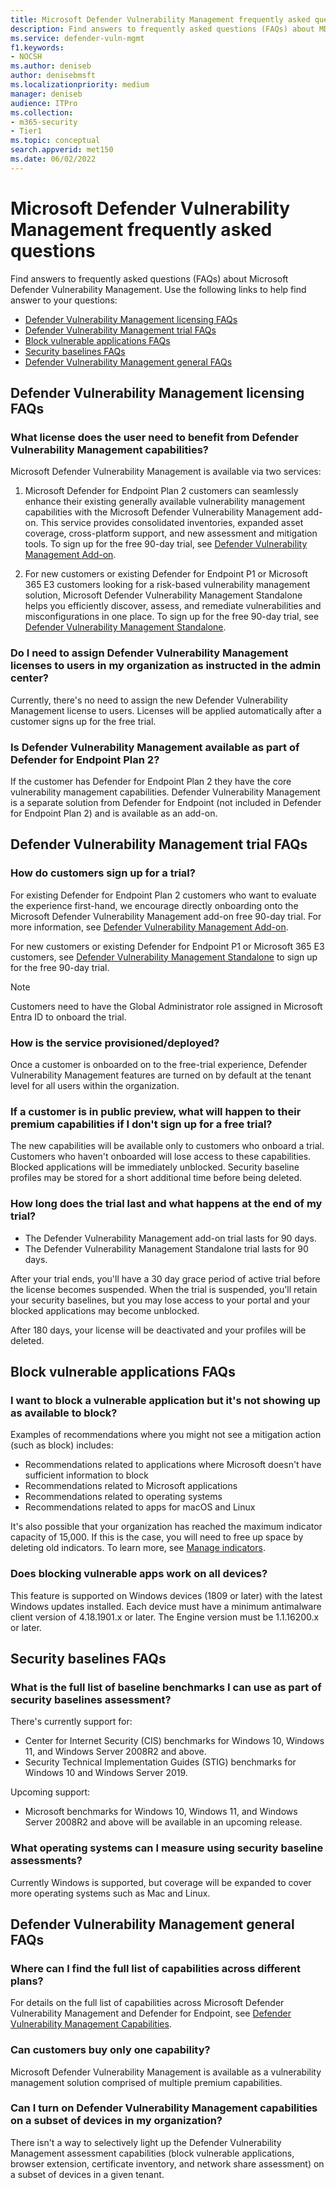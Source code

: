 ```yaml
---
title: Microsoft Defender Vulnerability Management frequently asked questions
description: Find answers to frequently asked questions (FAQs) about MDVM
ms.service: defender-vuln-mgmt
f1.keywords:
- NOCSH
ms.author: deniseb
author: denisebmsft
ms.localizationpriority: medium
manager: deniseb
audience: ITPro
ms.collection: 
- m365-security
- Tier1
ms.topic: conceptual
search.appverid: met150
ms.date: 06/02/2022
---
```


# Microsoft Defender Vulnerability Management frequently asked questions

Find answers to frequently asked questions (FAQs) about Microsoft Defender Vulnerability Management. Use the following links to help find answer to your questions:

- [Defender Vulnerability Management licensing FAQs](#defender-vulnerability-management-licensing-faqs)
- [Defender Vulnerability Management trial FAQs](#defender-vulnerability-management-licensing-faqs)
- [Block vulnerable applications FAQs](#block-vulnerable-applications-faqs)
- [Security baselines FAQs](#security-baselines-faqs)
- [Defender Vulnerability Management general FAQs](#defender-vulnerability-management-general-faqs)

## Defender Vulnerability Management licensing FAQs

### What license does the user need to benefit from Defender Vulnerability Management capabilities?

Microsoft Defender Vulnerability Management is available via two services:

1. Microsoft Defender for Endpoint Plan 2 customers can seamlessly enhance their existing generally available vulnerability management capabilities with the Microsoft Defender Vulnerability Management add-on. This service provides consolidated inventories, expanded asset coverage, cross-platform support, and new assessment and mitigation tools. To sign up for the free 90-day trial, see [Defender Vulnerability Management Add-on](get-defender-vulnerability-management.md#try-defender-vulnerability-management-add-on-trial-for-defender-for-endpoint-plan-2-customers).

2. For new customers or existing Defender for Endpoint P1 or Microsoft 365 E3 customers looking for a risk-based vulnerability management solution, Microsoft Defender Vulnerability Management Standalone helps you efficiently discover, assess, and remediate vulnerabilities and misconfigurations in one place. To sign up for the free 90-day trial, see [Defender Vulnerability Management Standalone](get-defender-vulnerability-management.md#try-defender-vulnerability-management-standalone).

### Do I need to assign Defender Vulnerability Management licenses to users in my organization as instructed in the admin center?

Currently, there's no need to assign the new Defender Vulnerability Management license to users. Licenses will be applied automatically after a customer signs up for the free trial.

### Is Defender Vulnerability Management available as part of Defender for Endpoint Plan 2?

If the customer has Defender for Endpoint Plan 2 they have the core vulnerability management capabilities. Defender Vulnerability Management is a separate solution from Defender for Endpoint (not included in Defender for Endpoint Plan 2) and is available as an add-on.

## Defender Vulnerability Management trial FAQs

### How do customers sign up for a trial?

For existing Defender for Endpoint Plan 2 customers who want to evaluate the experience first-hand, we encourage directly onboarding onto the Microsoft Defender Vulnerability Management add-on free 90-day trial. For more information, see [Defender Vulnerability Management Add-on](get-defender-vulnerability-management.md#try-defender-vulnerability-management-add-on-trial-for-defender-for-endpoint-plan-2-customers).

For new customers or existing Defender for Endpoint P1 or Microsoft 365 E3 customers, see [Defender Vulnerability Management Standalone](get-defender-vulnerability-management.md#try-defender-vulnerability-management-standalone) to sign up for the free 90-day trial.

> [!NOTE]
> Customers need to have the Global Administrator role assigned in Microsoft Entra ID to onboard the trial.

### How is the service provisioned/deployed?

Once a customer is onboarded on to the free-trial experience, Defender Vulnerability Management features are turned on by default at the tenant level for all users within the organization.

### If a customer is in public preview, what will happen to their premium capabilities if I don't sign up for a free trial?

The new capabilities will be available only to customers who onboard a trial. Customers who haven't onboarded will lose access to these capabilities. Blocked applications will be immediately unblocked. Security baseline profiles may be stored for a short additional time before being deleted.

### How long does the trial last and what happens at the end of my trial?

- The Defender Vulnerability Management add-on trial lasts for 90 days.
- The Defender Vulnerability Management Standalone trial lasts for 90 days.

After your trial ends, you'll have a 30 day grace period of active trial before the license becomes suspended. When the trial is suspended, you'll retain your security baselines, but you may lose access to your portal and your blocked applications may become unblocked.

After 180 days, your license will be deactivated and your profiles will be deleted.

## Block vulnerable applications FAQs

### I want to block a vulnerable application but it's not showing up as available to block?

Examples of recommendations where you might not see a mitigation action (such as block) includes:

- Recommendations related to applications where Microsoft doesn't have sufficient information to block
- Recommendations related to Microsoft applications
- Recommendations related to operating systems
- Recommendations related to apps for macOS and Linux

It's also possible that your organization has reached the maximum indicator capacity of 15,000. If this is the case, you will need to free up space by deleting old indicators. To learn more, see [Manage indicators](/defender-endpoint/indicator-manage).

### Does blocking vulnerable apps work on all devices?

This feature is supported on Windows devices (1809 or later) with the latest Windows updates installed. Each device must have a minimum antimalware client version of 4.18.1901.x or later. The Engine version must be 1.1.16200.x or later.

## Security baselines FAQs

### What is the full list of baseline benchmarks I can use as part of security baselines assessment?

There's currently support for:

- Center for Internet Security (CIS) benchmarks for Windows 10, Windows 11, and Windows Server 2008R2 and above.
- Security Technical Implementation Guides (STIG) benchmarks for Windows 10 and Windows Server 2019.

Upcoming support:

- Microsoft benchmarks for Windows 10, Windows 11, and Windows Server 2008R2 and above will be available in an upcoming release.

### What operating systems can I measure using security baseline assessments?

Currently Windows is supported, but coverage will be expanded to cover more operating systems such as Mac and Linux.

## Defender Vulnerability Management general FAQs

### Where can I find the full list of capabilities across different plans?

For details on the full list of capabilities across Microsoft Defender Vulnerability Management and Defender for Endpoint, see [Defender Vulnerability Management Capabilities](defender-vulnerability-management-capabilities.md).

### Can customers buy only one capability?

Microsoft Defender Vulnerability Management is available as a vulnerability management solution comprised of multiple premium capabilities.

### Can I turn on Defender Vulnerability Management capabilities on a subset of devices in my organization?

There isn't a way to selectively light up the Defender Vulnerability Management assessment capabilities (block vulnerable applications, browser extension, certificate inventory, and network share assessment) on a subset of devices in a given tenant.

